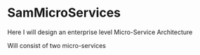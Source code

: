 # SamMicroServices
Here I will design an enterprise level Micro-Service Architecture

Will consist of two micro-services
